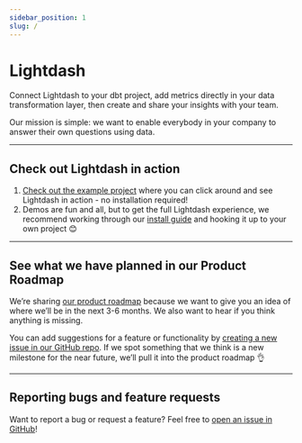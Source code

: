 ```yaml
---
sidebar_position: 1
slug: /
---
```


# Lightdash

Connect Lightdash to your dbt project, add metrics directly in your data transformation layer, then create and share your insights with your team.

Our mission is simple: we want to enable everybody in your company to answer their own questions using data.

---
## Check out Lightdash in action

1. [Check out the example project](http://demo.lightdash.com/) where you can click around and see Lightdash in action - no installation required!
2. Demos are fun and all, but to get the full Lightdash experience, we recommend working through our [install guide](get-started/setup-lightdash/install-lightdash.mdx) and hooking it up to your own project 😊

---
## See what we have planned in our Product Roadmap
We’re sharing [our product roadmap](https://lightdash.notion.site/Product-Roadmap-49e980c97bb44aa5a78ee2618851f11f) because we want to give you an idea of where we’ll be in the next 3-6 months. We also want to hear if you think anything is missing.

You can add suggestions for a feature or functionality by [creating a new issue in our GitHub repo](https://github.com/lightdash/lightdash/issues/new/choose). If we spot something that we think is a new milestone for the near future, we’ll pull it into the product roadmap 👌

---
## Reporting bugs and feature requests

Want to report a bug or request a feature? Feel free to [open an issue in GitHub](https://github.com/lightdash/lightdash/issues/new/choose)!
